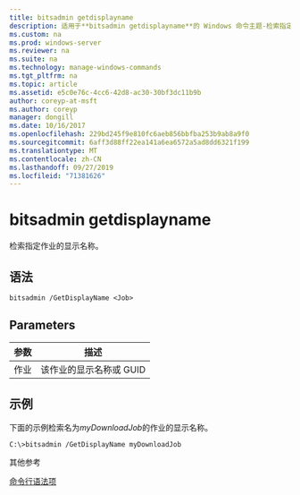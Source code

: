 ```yaml
---
title: bitsadmin getdisplayname
description: 适用于**bitsadmin getdisplayname**的 Windows 命令主题-检索指定作业的显示名称。
ms.custom: na
ms.prod: windows-server
ms.reviewer: na
ms.suite: na
ms.technology: manage-windows-commands
ms.tgt_pltfrm: na
ms.topic: article
ms.assetid: e5c0e76c-4cc6-42d8-ac30-30bf3dc11b9b
author: coreyp-at-msft
ms.author: coreyp
manager: dongill
ms.date: 10/16/2017
ms.openlocfilehash: 229bd245f9e810fc6aeb856bbfba253b9ab8a9f0
ms.sourcegitcommit: 6aff3d88ff22ea141a6ea6572a5ad8dd6321f199
ms.translationtype: MT
ms.contentlocale: zh-CN
ms.lasthandoff: 09/27/2019
ms.locfileid: "71381626"
---
```

# <a name="bitsadmin-getdisplayname"></a>bitsadmin getdisplayname



检索指定作业的显示名称。

## <a name="syntax"></a>语法

```
bitsadmin /GetDisplayName <Job>
```

## <a name="parameters"></a>Parameters

|参数|描述|
|---------|-----------|
|作业|该作业的显示名称或 GUID|

## <a name="BKMK_examples"></a>示例

下面的示例检索名为*myDownloadJob*的作业的显示名称。
```
C:\>bitsadmin /GetDisplayName myDownloadJob
```
其他参考

[命令行语法项](command-line-syntax-key.md)